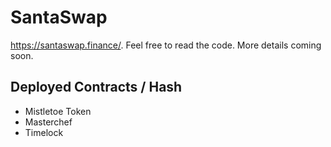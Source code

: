 # SantaSwap 

https://santaswap.finance/. Feel free to read the code. More details coming soon.

## Deployed Contracts / Hash

- Mistletoe Token 
- Masterchef 
- Timelock